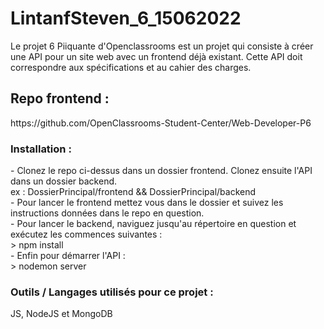 # LintanfSteven_6_15062022

Le projet 6 Piiquante d'Openclassrooms est un projet qui consiste à créer une API pour un site web avec un frontend déjà existant. Cette API doit correspondre aux spécifications et au cahier des charges.

<h2>Repo frontend :</h2>
https://github.com/OpenClassrooms-Student-Center/Web-Developer-P6

<h3>Installation :</h3>
- Clonez le repo ci-dessus dans un dossier frontend. Clonez ensuite l'API dans un dossier backend. <br>
ex : DossierPrincipal/frontend && DossierPrincipal/backend <br>
- Pour lancer le frontend mettez vous dans le dossier et suivez les instructions données dans le repo en question. <br>
- Pour lancer le backend, naviguez jusqu'au répertoire en question et exécutez les commences suivantes : <br> 
 > npm install <br>
- Enfin pour démarrer l'API : <br>
 > nodemon server
 
 <h3>Outils / Langages utilisés pour ce projet :</h3>
 JS, NodeJS et MongoDB
